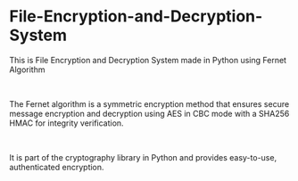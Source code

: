 # File-Encryption-and-Decryption-System
<p> This is File Encryption and Decryption System made in Python using Fernet Algorithm </p>
<br>
<p>The Fernet algorithm is a symmetric encryption method that ensures secure message encryption and decryption using AES in CBC mode with a SHA256 HMAC for integrity verification. </p>
<br>
<p>It is part of the cryptography library in Python and provides easy-to-use, authenticated encryption. </p>